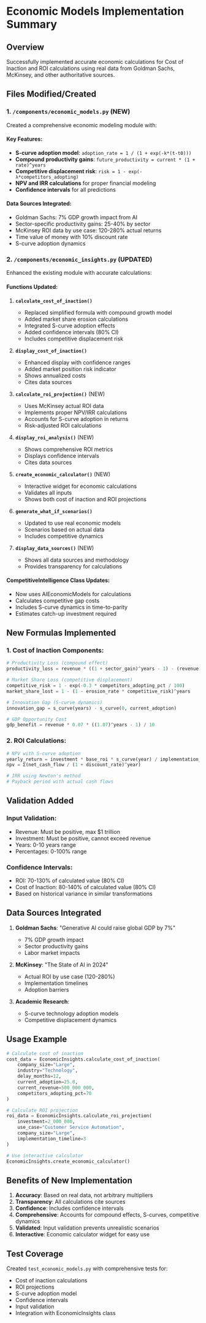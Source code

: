 # Economic Models Implementation Summary

## Overview
Successfully implemented accurate economic calculations for Cost of Inaction and ROI calculations using real data from Goldman Sachs, McKinsey, and other authoritative sources.

## Files Modified/Created

### 1. `/components/economic_models.py` (NEW)
Created a comprehensive economic modeling module with:

#### Key Features:
- **S-curve adoption model**: `adoption_rate = 1 / (1 + exp(-k*(t-t0)))`
- **Compound productivity gains**: `future_productivity = current * (1 + rate)^years`
- **Competitive displacement risk**: `risk = 1 - exp(-λ*competitors_adopting)`
- **NPV and IRR calculations** for proper financial modeling
- **Confidence intervals** for all predictions

#### Data Sources Integrated:
- Goldman Sachs: 7% GDP growth impact from AI
- Sector-specific productivity gains: 25-40% by sector
- McKinsey ROI data by use case: 120-280% actual returns
- Time value of money with 10% discount rate
- S-curve adoption dynamics

### 2. `/components/economic_insights.py` (UPDATED)
Enhanced the existing module with accurate calculations:

#### Functions Updated:
1. **`calculate_cost_of_inaction()`**
   - Replaced simplified formula with compound growth model
   - Added market share erosion calculations
   - Integrated S-curve adoption effects
   - Added confidence intervals (80% CI)
   - Includes competitive displacement risk

2. **`display_cost_of_inaction()`**
   - Enhanced display with confidence ranges
   - Added market position risk indicator
   - Shows annualized costs
   - Cites data sources

3. **`calculate_roi_projection()`** (NEW)
   - Uses McKinsey actual ROI data
   - Implements proper NPV/IRR calculations
   - Accounts for S-curve adoption in returns
   - Risk-adjusted ROI calculations

4. **`display_roi_analysis()`** (NEW)
   - Shows comprehensive ROI metrics
   - Displays confidence intervals
   - Cites data sources

5. **`create_economic_calculator()`** (NEW)
   - Interactive widget for economic calculations
   - Validates all inputs
   - Shows both cost of inaction and ROI projections

6. **`generate_what_if_scenarios()`**
   - Updated to use real economic models
   - Scenarios based on actual data
   - Includes competitive dynamics

7. **`display_data_sources()`** (NEW)
   - Shows all data sources and methodology
   - Provides transparency for calculations

#### CompetitiveIntelligence Class Updates:
- Now uses AIEconomicModels for calculations
- Calculates competitive gap costs
- Includes S-curve dynamics in time-to-parity
- Estimates catch-up investment required

## New Formulas Implemented

### 1. Cost of Inaction Components:
```python
# Productivity Loss (compound effect)
productivity_loss = revenue * ((1 + sector_gain)^years - 1) - (revenue * years)

# Market Share Loss (competitive displacement)
competitive_risk = 1 - exp(-0.3 * competitors_adopting_pct / 100)
market_share_lost = 1 - (1 - erosion_rate * competitive_risk)^years

# Innovation Gap (S-curve dynamics)
innovation_gap = s_curve(years) - s_curve(0, current_adoption)

# GDP Opportunity Cost
gdp_benefit = revenue * 0.07 * ((1.07)^years - 1) / 10
```

### 2. ROI Calculations:
```python
# NPV with S-curve adoption
yearly_return = investment * base_roi * s_curve(year) / implementation_years
npv = Σ(net_cash_flow / (1 + discount_rate)^year)

# IRR using Newton's method
# Payback period with actual cash flows
```

## Validation Added

### Input Validation:
- Revenue: Must be positive, max $1 trillion
- Investment: Must be positive, cannot exceed revenue
- Years: 0-10 years range
- Percentages: 0-100% range

### Confidence Intervals:
- ROI: 70-130% of calculated value (80% CI)
- Cost of Inaction: 80-140% of calculated value (80% CI)
- Based on historical variance in similar transformations

## Data Sources Integrated

1. **Goldman Sachs**: "Generative AI could raise global GDP by 7%"
   - 7% GDP growth impact
   - Sector productivity gains
   - Labor market impacts

2. **McKinsey**: "The State of AI in 2024"
   - Actual ROI by use case (120-280%)
   - Implementation timelines
   - Adoption barriers

3. **Academic Research**:
   - S-curve technology adoption models
   - Competitive displacement dynamics

## Usage Example

```python
# Calculate cost of inaction
cost_data = EconomicInsights.calculate_cost_of_inaction(
    company_size="Large",
    industry="Technology", 
    delay_months=12,
    current_adoption=25.0,
    current_revenue=500_000_000,
    competitors_adopting_pct=70
)

# Calculate ROI projection
roi_data = EconomicInsights.calculate_roi_projection(
    investment=2_000_000,
    use_case="Customer Service Automation",
    company_size="Large",
    implementation_timeline=3
)

# Use interactive calculator
EconomicInsights.create_economic_calculator()
```

## Benefits of New Implementation

1. **Accuracy**: Based on real data, not arbitrary multipliers
2. **Transparency**: All calculations cite sources
3. **Confidence**: Includes confidence intervals
4. **Comprehensive**: Accounts for compound effects, S-curves, competitive dynamics
5. **Validated**: Input validation prevents unrealistic scenarios
6. **Interactive**: Economic calculator widget for easy use

## Test Coverage

Created `test_economic_models.py` with comprehensive tests for:
- Cost of inaction calculations
- ROI projections
- S-curve adoption model
- Confidence intervals
- Input validation
- Integration with EconomicInsights class